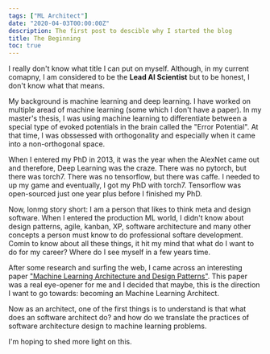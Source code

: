 ```yaml
---
tags: ["ML Architect"]
date: "2020-04-03T00:00:00Z"
description: The first post to descible why I started the blog
title: The Beginning
toc: true
---
```


I really don't know what title I can put on myself. Although, in my current comapny, I am considered to be the **Lead AI Scientist** but to be honest, I don't know what that means.

My background is machine learning and deep learning. I have worked on multiple aread of machine learning (some which I don't have a paper). In my master's thesis, I was using machine learning to differentiate between a special type of evoked potentials in the brain called the "Error Potential". At that time, I was obssessed with orthogonality and especially when it came into  a non-orthogonal space.

When I entered my PhD in 2013, it was the year when the AlexNet came out and therefore, Deep Learning was the craze. There was no pytorch, but there was torch7. There was no tensorflow, but there was caffe. I needed to up my game and eventually, I got my PhD with torch7. Tensorflow was open-sourced just one year plus before I finished my PhD.

Now, lonmg story short: I am a person that likes to think meta and design software. When I entered the production ML world, I didn't know about design patterns, agile, kanban, XP, software architecture and many other concepts a person must know to do professional softare development. Comin to know about all these things, it hit my mind that what do I want to do for my career? Where do I see myself in a few years time.

After some research and surfing the web, I came across an interesting paper ["Machine Learning Architecture and Design Patterns"](http://www.washi.cs.waseda.ac.jp/wp-content/uploads/2019/12/IEEE_Software_19__ML_Patterns.pdf). This paper was a real eye-opener for me and I decided that maybe, this is the direction I want to go towards: becoming an Machine Learning Architect.

Now as an architect, one of the first things is to understand is that what does an software architect do? and how do we translate the practices of software architecture design to machine learning problems.

I'm hoping to shed more light on this.
